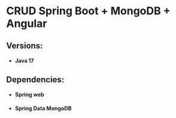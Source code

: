 #	CRUD Spring Boot + MongoDB + Angular

##	Versions:
*	####	Java 17

##	Dependencies:
*	####	Spring web
*	####	Spring Data MongoDB